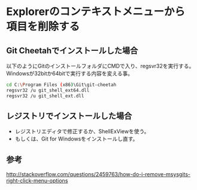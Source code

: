 ﻿# Explorerのコンテキストメニューから項目を削除する

## Git Cheetahでインストールした場合
以下のようにGitのインストールフォルダにCMDで入り、regsvr32を実行する。Windowsが32bitか64bitで実行する内容を変える事。

```bash
cd C:\Program Files (x86)\Git\git-cheetah
regsvr32 /u git_shell_ext64.dll
regsvr32 /u git_shell_ext.dll
```

## レジストリでインストールした場合

- レジストリエディタで修正するか、ShellExViewを使う。
- もしくは、Git for Windowsをインストールし直す。

## 参考
http://stackoverflow.com/questions/2459763/how-do-i-remove-msysgits-right-click-menu-options
